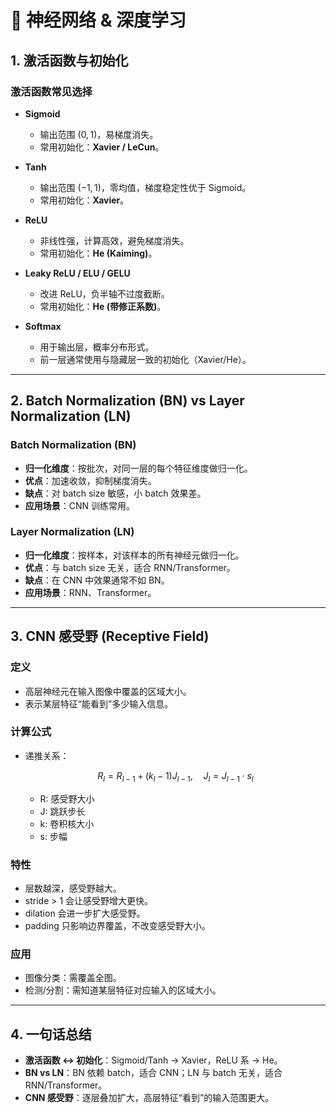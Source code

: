 # 📑 神经网络 & 深度学习

## 1. 激活函数与初始化

### 激活函数常见选择
- **Sigmoid**
  - 输出范围 $(0,1)$，易梯度消失。  
  - 常用初始化：**Xavier / LeCun**。  

- **Tanh**
  - 输出范围 $(-1,1)$，零均值，梯度稳定性优于 Sigmoid。  
  - 常用初始化：**Xavier**。  

- **ReLU**
  - 非线性强，计算高效，避免梯度消失。  
  - 常用初始化：**He (Kaiming)**。  

- **Leaky ReLU / ELU / GELU**
  - 改进 ReLU，负半轴不过度截断。  
  - 常用初始化：**He (带修正系数)**。  

- **Softmax**
  - 用于输出层，概率分布形式。  
  - 前一层通常使用与隐藏层一致的初始化（Xavier/He）。  

---

## 2. Batch Normalization (BN) vs Layer Normalization (LN)

### Batch Normalization (BN)
- **归一化维度**：按批次，对同一层的每个特征维度做归一化。  
- **优点**：加速收敛，抑制梯度消失。  
- **缺点**：对 batch size 敏感，小 batch 效果差。  
- **应用场景**：CNN 训练常用。  

### Layer Normalization (LN)
- **归一化维度**：按样本，对该样本的所有神经元做归一化。  
- **优点**：与 batch size 无关，适合 RNN/Transformer。  
- **缺点**：在 CNN 中效果通常不如 BN。  
- **应用场景**：RNN、Transformer。  

---

## 3. CNN 感受野 (Receptive Field)

### 定义
- 高层神经元在输入图像中覆盖的区域大小。  
- 表示某层特征“能看到”多少输入信息。  

### 计算公式
- 递推关系：  
  ```math
  R_l = R_{l-1} + (k_l - 1) J_{l-1}, \quad J_l = J_{l-1} \cdot s_l
  ```
  - R: 感受野大小  
  - J: 跳跃步长  
  - k: 卷积核大小  
  - s: 步幅  

### 特性
- 层数越深，感受野越大。  
- stride > 1 会让感受野增大更快。  
- dilation 会进一步扩大感受野。  
- padding 只影响边界覆盖，不改变感受野大小。  

### 应用
- 图像分类：需覆盖全图。  
- 检测/分割：需知道某层特征对应输入的区域大小。  

---

## 4. 一句话总结
- **激活函数 ↔ 初始化**：Sigmoid/Tanh → Xavier，ReLU 系 → He。  
- **BN vs LN**：BN 依赖 batch，适合 CNN；LN 与 batch 无关，适合 RNN/Transformer。  
- **CNN 感受野**：逐层叠加扩大，高层特征“看到”的输入范围更大。  
